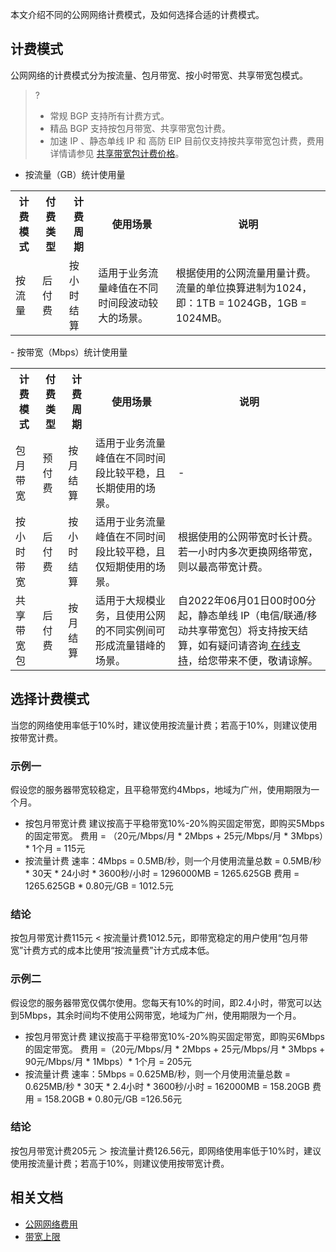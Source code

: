 本文介绍不同的公网网络计费模式，及如何选择合适的计费模式。


## 计费模式
公网网络的计费模式分为按流量、包月带宽、按小时带宽、共享带宽包模式。
>?
>- 常规 BGP 支持所有计费方式。
>- 精品 BGP 支持按包月带宽、共享带宽包计费。
>- 加速 IP 、静态单线 IP 和 高防 EIP 目前仅支持按共享带宽包计费，费用详情请参见 [共享带宽包计费价格](https://cloud.tencent.com/document/product/684/15255)。
>
- 按流量（GB）统计使用量
<table>
<tbody><tr>
<th>计费模式</th>
<th >付费类型</th>
<th >计费周期</th>
<th >使用场景</th>																		
<th >说明</th>
</tr>
<tr>
<td><a>按流量</a></td>
<td>  后付费</td> 
<td>  按小时结算</td>
<td>适用于业务流量峰值在不同时间段波动较大的场景。</td>
<td>根据使用的公网流量用量计费。流量的单位换算进制为1024，即：1TB = 1024GB，1GB = 1024MB。</td></tr> </tbody></table>
- 按带宽（Mbps）统计使用量
<table>
<tbody><tr>
<th >计费模式</th>
<th >付费类型</th>
<th >计费周期</th>
<th >使用场景</th><th >说明</th>
</tr> 
<tr>
<td><a>包月带宽</a></td>
<td>  预付费</td> 
<td>  按月结算</td>
<td>适用于业务流量峰值在不同时间段比较平稳，且长期使用的场景。</td>
<td>-</td>
</tr>
<tr>
<td><a>按小时带宽</a></td>
<td>  后付费</td> 
<td>  按小时结算</td>
<td>适用于业务流量峰值在不同时间段比较平稳，且仅短期使用的场景。</td>
<td>根据使用的公网带宽时长计费。若一小时内多次更换网络带宽，则以最高带宽计费。</td></tr> 
<tr>
<td><a>共享带宽包</a></td>
<td>  后付费</td> 
<td>  按月结算</td>
<td>适用于大规模业务，且使用公网的不同实例间可形成流量错峰的场景。</td>
<td>自2022年06月01日00时00分起，静态单线 IP（电信/联通/移动共享带宽包）将支持按天结算，如有疑问请咨询<a href="https://cloud.tencent.com/online-service"> 在线支持</a>，给您带来不便，敬请谅解。</td></tr>
</tbody>
</table>
																

## 选择计费模式
当您的网络使用率低于10%时，建议使用按流量计费；若高于10%，则建议使用按带宽计费。

### 示例一
假设您的服务器带宽较稳定，且平稳带宽约4Mbps，地域为广州，使用期限为一个月。
- 按包月带宽计费
建议按高于平稳带宽10%-20%购买固定带宽，即购买5Mbps的固定带宽。
费用 = （20元/Mbps/月 * 2Mbps + 25元/Mbps/月 * 3Mbps）\* 1个月 = 115元
- 按流量计费
速率：4Mbps = 0.5MB/秒，则一个月使用流量总数 = 0.5MB/秒 * 30天 * 24小时 * 3600秒/小时  = 1296000MB = 1265.625GB
费用 = 1265.625GB * 0.80元/GB = 1012.5元

### 结论
按包月带宽计费115元 < 按流量计费1012.5元，即带宽稳定的用户使用“包月带宽”计费方式的成本比使用“按流量费”计方式成本低。

### 示例二
假设您的服务器带宽仅偶尔使用。您每天有10%的时间，即2.4小时，带宽可以达到5Mbps，其余时间均不使用公网带宽，地域为广州，使用期限为一个月。
- 按包月带宽计费
建议按高于平稳带宽10%-20%购买固定带宽，即购买6Mbps的固定带宽。
费用 =（20元/Mbps/月 * 2Mbps + 25元/Mbps/月 * 3Mbps + 90元/Mbps/月 * 1Mbps）\* 1个月 = 205元
- 按流量计费
速率：5Mbps = 0.625MB/秒，则一个月使用流量总数 = 0.625MB/秒 * 30天 * 2.4小时 * 3600秒/小时  = 162000MB = 158.20GB
费用 = 158.20GB * 0.80元/GB =126.56元

###  结论
按包月带宽计费205元 ＞ 按流量计费126.56元，即网络使用率低于10%时，建议使用按流量计费；若高于10%，则建议使用按带宽计费。



## 相关文档
- [公网网络费用](https://cloud.tencent.com/document/product/1199/51693)
- [带宽上限](https://cloud.tencent.com/document/product/1199/48333)
